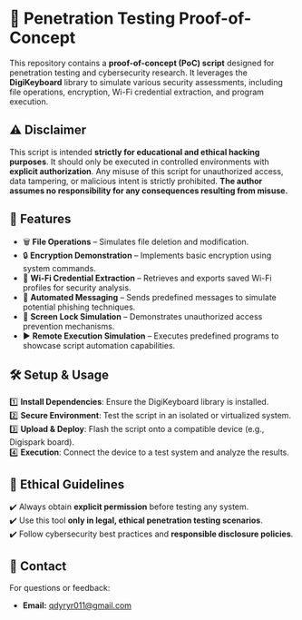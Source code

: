 # 🔐 Penetration Testing Proof-of-Concept  

This repository contains a **proof-of-concept (PoC) script** designed for penetration testing and cybersecurity research. It leverages the **DigiKeyboard** library to simulate various security assessments, including file operations, encryption, Wi-Fi credential extraction, and program execution.  

## ⚠️ Disclaimer  
This script is intended **strictly for educational and ethical hacking purposes**. It should only be executed in controlled environments with **explicit authorization**. Any misuse of this script for unauthorized access, data tampering, or malicious intent is strictly prohibited. **The author assumes no responsibility for any consequences resulting from misuse.**  

## 🚀 Features  
- 🗑️ **File Operations** – Simulates file deletion and modification.  
- 🔒 **Encryption Demonstration** – Implements basic encryption using system commands.  
- 📶 **Wi-Fi Credential Extraction** – Retrieves and exports saved Wi-Fi profiles for security analysis.  
- 📨 **Automated Messaging** – Sends predefined messages to simulate potential phishing techniques.  
- 🔐 **Screen Lock Simulation** – Demonstrates unauthorized access prevention mechanisms.  
- ▶️ **Remote Execution Simulation** – Executes predefined programs to showcase script automation capabilities.  

## 🛠️ Setup & Usage  
1️⃣ **Install Dependencies**: Ensure the DigiKeyboard library is installed.  
2️⃣ **Secure Environment**: Test the script in an isolated or virtualized system.  
3️⃣ **Upload & Deploy**: Flash the script onto a compatible device (e.g., Digispark board).  
4️⃣ **Execution**: Connect the device to a test system and analyze the results.  

## 🔑 Ethical Guidelines  
✔️ Always obtain **explicit permission** before testing any system.  
✔️ Use this tool **only in legal, ethical penetration testing scenarios**.  
✔️ Follow cybersecurity best practices and **responsible disclosure policies**.   

## 📧 Contact  

For questions or feedback:  
- **Email:** qdyryr011@gmail.com
